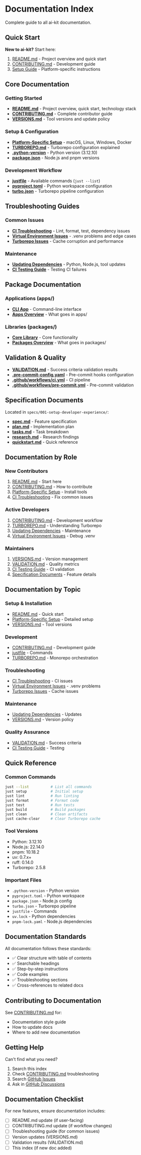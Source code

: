 # Documentation Index

Complete guide to all ai-kit documentation.

## Quick Start

**New to ai-kit?** Start here:
1. [README.md](./README.md) - Project overview and quick start
2. [CONTRIBUTING.md](./CONTRIBUTING.md) - Development guide
3. [Setup Guide](./docs/setup-platform-specific.md) - Platform-specific instructions

## Core Documentation

### Getting Started
- **[README.md](./README.md)** - Project overview, quick start, technology stack
- **[CONTRIBUTING.md](./CONTRIBUTING.md)** - Complete contributor guide
- **[VERSIONS.md](./VERSIONS.md)** - Tool versions and update policy

### Setup & Configuration
- **[Platform-Specific Setup](./docs/setup-platform-specific.md)** - macOS, Linux, Windows, Docker
- **[TURBOREPO.md](./TURBOREPO.md)** - Turborepo configuration explained
- **[.python-version](./.python-version)** - Python version (3.12.10)
- **[package.json](./package.json)** - Node.js and pnpm versions

### Development Workflow
- **[justfile](./justfile)** - Available commands (`just --list`)
- **[pyproject.toml](./pyproject.toml)** - Python workspace configuration
- **[turbo.json](./turbo.json)** - Turborepo pipeline configuration

## Troubleshooting Guides

### Common Issues
- **[CI Troubleshooting](./docs/troubleshooting-ci.md)** - Lint, format, test, dependency issues
- **[Virtual Environment Issues](./docs/troubleshooting-venv.md)** - .venv problems and edge cases
- **[Turborepo Issues](./docs/troubleshooting-turborepo.md)** - Cache corruption and performance

### Maintenance
- **[Updating Dependencies](./docs/updating-dependencies.md)** - Python, Node.js, tool updates
- **[CI Testing Guide](./.github/CI_TESTING.md)** - Testing CI failures

## Package Documentation

### Applications (apps/)
- **[CLI App](./apps/cli/README.md)** - Command-line interface
- **[Apps Overview](./apps/README.md)** - What goes in apps/

### Libraries (packages/)
- **[Core Library](./packages/core/README.md)** - Core functionality
- **[Packages Overview](./packages/README.md)** - What goes in packages/

## Validation & Quality

- **[VALIDATION.md](./VALIDATION.md)** - Success criteria validation results
- **[.pre-commit-config.yaml](./.pre-commit-config.yaml)** - Pre-commit hooks configuration
- **[.github/workflows/ci.yml](./.github/workflows/ci.yml)** - CI pipeline
- **[.github/workflows/pre-commit.yml](./.github/workflows/pre-commit.yml)** - Pre-commit validation

## Specification Documents

Located in `specs/001-setup-developer-experience/`:
- **[spec.md](./specs/001-setup-developer-experience/spec.md)** - Feature specification
- **[plan.md](./specs/001-setup-developer-experience/plan.md)** - Implementation plan
- **[tasks.md](./specs/001-setup-developer-experience/tasks.md)** - Task breakdown
- **[research.md](./specs/001-setup-developer-experience/research.md)** - Research findings
- **[quickstart.md](./specs/001-setup-developer-experience/quickstart.md)** - Quick reference

## Documentation by Role

### New Contributors
1. [README.md](./README.md) - Start here
2. [CONTRIBUTING.md](./CONTRIBUTING.md) - How to contribute
3. [Platform-Specific Setup](./docs/setup-platform-specific.md) - Install tools
4. [CI Troubleshooting](./docs/troubleshooting-ci.md) - Fix common issues

### Active Developers
1. [CONTRIBUTING.md](./CONTRIBUTING.md) - Development workflow
2. [TURBOREPO.md](./TURBOREPO.md) - Understanding Turborepo
3. [Updating Dependencies](./docs/updating-dependencies.md) - Maintenance
4. [Virtual Environment Issues](./docs/troubleshooting-venv.md) - Debug .venv

### Maintainers
1. [VERSIONS.md](./VERSIONS.md) - Version management
2. [VALIDATION.md](./VALIDATION.md) - Quality metrics
3. [CI Testing Guide](./.github/CI_TESTING.md) - CI validation
4. [Specification Documents](./specs/001-setup-developer-experience/) - Feature details

## Documentation by Topic

### Setup & Installation
- [README.md](./README.md) - Quick start
- [Platform-Specific Setup](./docs/setup-platform-specific.md) - Detailed setup
- [VERSIONS.md](./VERSIONS.md) - Tool versions

### Development
- [CONTRIBUTING.md](./CONTRIBUTING.md) - Development guide
- [justfile](./justfile) - Commands
- [TURBOREPO.md](./TURBOREPO.md) - Monorepo orchestration

### Troubleshooting
- [CI Troubleshooting](./docs/troubleshooting-ci.md) - CI issues
- [Virtual Environment Issues](./docs/troubleshooting-venv.md) - .venv problems
- [Turborepo Issues](./docs/troubleshooting-turborepo.md) - Cache issues

### Maintenance
- [Updating Dependencies](./docs/updating-dependencies.md) - Updates
- [VERSIONS.md](./VERSIONS.md) - Version policy

### Quality Assurance
- [VALIDATION.md](./VALIDATION.md) - Success criteria
- [CI Testing Guide](./.github/CI_TESTING.md) - Testing

## Quick Reference

### Common Commands
```bash
just --list          # List all commands
just setup           # Initial setup
just lint            # Run linting
just format          # Format code
just test            # Run tests
just build           # Build packages
just clean           # Clean artifacts
just cache-clear     # Clear Turborepo cache
```

### Tool Versions
- Python: 3.12.10
- Node.js: 22.14.0
- pnpm: 10.18.2
- uv: 0.7.x+
- ruff: 0.14.0
- Turborepo: 2.5.8

### Important Files
- `.python-version` - Python version
- `pyproject.toml` - Python workspace
- `package.json` - Node.js config
- `turbo.json` - Turborepo pipeline
- `justfile` - Commands
- `uv.lock` - Python dependencies
- `pnpm-lock.yaml` - Node.js dependencies

## Documentation Standards

All documentation follows these standards:
- ✅ Clear structure with table of contents
- ✅ Searchable headings
- ✅ Step-by-step instructions
- ✅ Code examples
- ✅ Troubleshooting sections
- ✅ Cross-references to related docs

## Contributing to Documentation

See [CONTRIBUTING.md](./CONTRIBUTING.md) for:
- Documentation style guide
- How to update docs
- Where to add new documentation

## Getting Help

Can't find what you need?
1. Search this index
2. Check [CONTRIBUTING.md](./CONTRIBUTING.md) troubleshooting
3. Search [GitHub Issues](https://github.com/your-org/ai-kit/issues)
4. Ask in [GitHub Discussions](https://github.com/your-org/ai-kit/discussions)

## Documentation Checklist

For new features, ensure documentation includes:
- [ ] README.md update (if user-facing)
- [ ] CONTRIBUTING.md update (if workflow changes)
- [ ] Troubleshooting guide (for common issues)
- [ ] Version updates (VERSIONS.md)
- [ ] Validation results (VALIDATION.md)
- [ ] This index (if new doc added)
